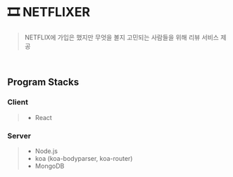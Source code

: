 # 🎞 NETFLIXER
> NETFLIX에 가입은 했지만 무엇을 볼지 고민되는 사람들을 위해 리뷰 서비스 제공

<br>

## Program Stacks
### Client
> + React

### Server
> + Node.js
> + koa (koa-bodyparser, koa-router)
> + MongoDB


